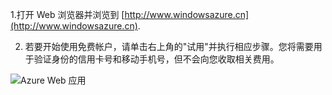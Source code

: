 1.打开 Web 浏览器并浏览到 [http://www.windowsazure.cn](http://www.windowsazure.cn).

2. 若要开始使用免费帐户，请单击右上角的"试用"并执行相应步骤。您将需要用于验证身份的信用卡号和移动手机号，但不会向您收取相关费用。

 ![Azure Web 应用][0]

[0]: ./media/create-azure-account/freetrialonwindowsazurehomepage.png

<!--HONumber=41-->